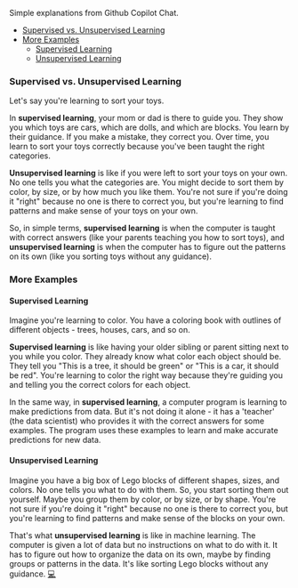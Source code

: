 Simple explanations from Github Copilot Chat.

- [Supervised vs. Unsupervised Learning](#supervised-vs-unsupervised-learning)
- [More Examples](#more-examples)
  - [Supervised Learning](#supervised-learning)
  - [Unsupervised Learning](#unsupervised-learning)

### Supervised vs. Unsupervised Learning

Let's say you're learning to sort your toys.

In **supervised learning**, your mom or dad is there to guide you. They show you which toys are cars, which are dolls, and which are blocks. You learn by their guidance. If you make a mistake, they correct you. Over time, you learn to sort your toys correctly because you've been taught the right categories.

**Unsupervised learning** is like if you were left to sort your toys on your own. No one tells you what the categories are. You might decide to sort them by color, by size, or by how much you like them. You're not sure if you're doing it "right" because no one is there to correct you, but you're learning to find patterns and make sense of your toys on your own.

So, in simple terms, **supervised learning** is when the computer is taught with correct answers (like your parents teaching you how to sort toys), and **unsupervised learning** is when the computer has to figure out the patterns on its own (like you sorting toys without any guidance).

### More Examples

#### Supervised Learning

Imagine you're learning to color. You have a coloring book with outlines of different objects - trees, houses, cars, and so on.

**Supervised learning** is like having your older sibling or parent sitting next to you while you color. They already know what color each object should be. They tell you "This is a tree, it should be green" or "This is a car, it should be red". You're learning to color the right way because they're guiding you and telling you the correct colors for each object.

In the same way, in **supervised learning**, a computer program is learning to make predictions from data. But it's not doing it alone - it has a 'teacher' (the data scientist) who provides it with the correct answers for some examples. The program uses these examples to learn and make accurate predictions for new data.

#### Unsupervised Learning

Imagine you have a big box of Lego blocks of different shapes, sizes, and colors. No one tells you what to do with them. So, you start sorting them out yourself. Maybe you group them by color, or by size, or by shape. You're not sure if you're doing it "right" because no one is there to correct you, but you're learning to find patterns and make sense of the blocks on your own.

That's what **unsupervised learning** is like in machine learning. The computer is given a lot of data but no instructions on what to do with it. It has to figure out how to organize the data on its own, maybe by finding groups or patterns in the data. It's like sorting Lego blocks without any guidance. [:computer:](unsupervised)
